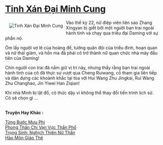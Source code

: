 <a href="https://truyentiki.com/tinh-xan-dai-minh-cung.30584/" title="Tinh Xán Đại Minh Cung"><h1>Tinh Xán Đại Minh Cung</h1></a><div style="display:table"><img align="right" style="float: left; padding: 10px;" src="https://truyentiki.com/a/img/str/src/30584.jpg" alt="Tinh Xán Đại Minh Cung">Vào thế kỷ 22, nữ điệp viên liên sao Zhang Xingyan bị giết bởi một người bạn trai ngoài hành tinh và chạy qua triều đại Daming với sự phẫn nộ. <p></p> Ôm lấy người vợ lẽ của hoàng đế, tướng quân đội của triều đình, hoạn quan và nữ thái giám, và hồn ma đã phái cô trở thành nữ quan chức nhà máy đầu tiên của Daming! <p></p> Chín người con trai đã nắm giữ vị trí này, nhưng thấy rằng bạn trai ngoài hành tinh của cô đã thực sự vượt qua Cheng Ruiwang, cô tham gia liên tiếp và dàn dựng các khoảnh khắc tại tòa với Hui Wang Zhu Jingkai, Rui Wang Zhu Changhao, Jin Yiwei Han Ziqian! <p></p> Khi nhà Minh bị lật đổ, cô thức dậy vì không thể thay đổi tiến trình lịch sử. Cô sẽ chọn gì ...</div><p><br><b>Truyện Hay Khác :</b></p><a href="https://truyentiki.com/tung-buoc-muu-phi.30583/" alt="Từng Bước Mưu Phi">Từng Bước Mưu Phi</a><br/><a href="https://www.wattpad.com/story/228129158-phong-thn-chi-vn-vc-thn-ph" alt="Phong Thần Chi Vạn Vực Thần Phổ">Phong Thần Chi Vạn Vực Thần Phổ</a><br/><a href="https://github.com/nownovels/truyenhay/tree/master/truyenhay/30635/README.md" alt="Trọng Sinh: Nghịch Thiên Nữ Thần">Trọng Sinh: Nghịch Thiên Nữ Thần</a><br/><a href="https://www.scoop.it/topic/nownovels/p/4118819614/2020/06/02/truyen-hao-mon-giao-the" alt="Hào Môn Giảo Thê">Hào Môn Giảo Thê</a><br/>
